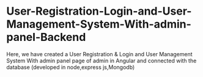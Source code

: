# User-Registration-Login-and-User-Management-System-With-admin-panel-Backend
Here, we have created a User Registration &amp; Login and User Management System With admin panel page of admin in Angular and connected with the database (developed in node,express js,Mongodb)
